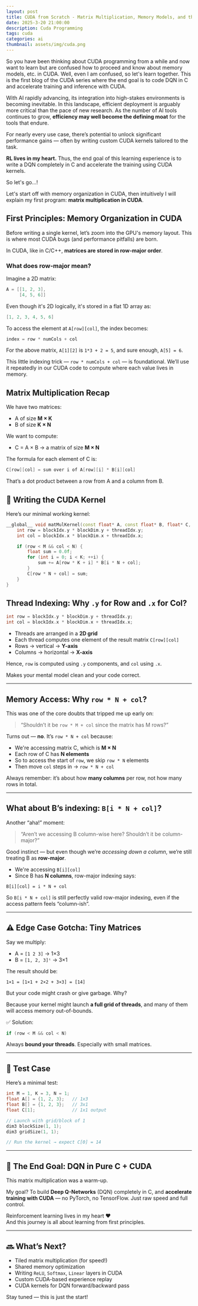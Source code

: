 ```yaml
---
layout: post
title: CUDA from Scratch - Matrix Multiplication, Memory Models, and the Road to RL Acceleration
date: 2025-3-20 21:00:00
description: Cuda Programming 
tags: cuda
categories: ai
thumbnail: assets/img/cuda.png
---
```

So you have been thinking about CUDA programming from a while and now want to learn but are confused how to proceed and know about memory models, etc. in CUDA. Well, even I am confused, so let's learn together. This is the first blog of the CUDA series where the end goal is to code DQN in C and accelerate training and inference with CUDA.

With AI rapidly advancing, its integration into high-stakes environments is becoming inevitable. In this landscape, efficient deployment is arguably more critical than the pace of new research. As the number of AI tools continues to grow, **efficiency may well become the defining moat** for the tools that endure. 

For nearly every use case, there’s potential to unlock significant performance gains — often by writing custom CUDA kernels tailored to the task.

**RL lives in my heart.** Thus, the end goal of this learning experience is to write a DQN completely in C and accelerate the training using CUDA kernels.

So let's go...!

Let's start off with memory organization in CUDA, then intuitively I will explain my first program: **matrix multiplication in CUDA**.

## First Principles: Memory Organization in CUDA

Before writing a single kernel, let’s zoom into the GPU's memory layout. This is where most CUDA bugs (and performance pitfalls) are born.

In CUDA, like in C/C++, **matrices are stored in row-major order**.

### What does row-major mean?

Imagine a 2D matrix:

```cpp
A = [[1, 2, 3],
     [4, 5, 6]]
```

Even though it's 2D logically, it's stored in a flat 1D array as:

```cpp
[1, 2, 3, 4, 5, 6]
```

To access the element at `A[row][col]`, the index becomes:

```cpp
index = row * numCols + col
```

For the above matrix, `A[1][2]` is `1*3 + 2 = 5`, and sure enough, `A[5] = 6`.

This little indexing trick — `row * numCols + col` — is foundational. We’ll use it repeatedly in our CUDA code to compute where each value lives in memory.

## Matrix Multiplication Recap

We have two matrices:

- A of size **M × K**
- B of size **K × N**

We want to compute:
- C = A × B → a matrix of size **M × N**

The formula for each element of C is:

```cpp
C[row][col] = sum over i of A[row][i] * B[i][col]
```

That’s a dot product between a row from A and a column from B.

## 🚀 Writing the CUDA Kernel

Here’s our minimal working kernel:

```cpp
__global__ void matMulKernel(const float* A, const float* B, float* C, int M, int K, int N) {
    int row = blockIdx.y * blockDim.y + threadIdx.y;
    int col = blockIdx.x * blockDim.x + threadIdx.x;

    if (row < M && col < N) {
        float sum = 0.0f;
        for (int i = 0; i < K; ++i) {
            sum += A[row * K + i] * B[i * N + col];
        }
        C[row * N + col] = sum;
    }
}
```

## Thread Indexing: Why `.y` for Row and `.x` for Col?

```cpp
int row = blockIdx.y * blockDim.y + threadIdx.y;
int col = blockIdx.x * blockDim.x + threadIdx.x;
```

- Threads are arranged in a **2D grid**
- Each thread computes one element of the result matrix `C[row][col]`
- Rows → vertical → **Y-axis**
- Columns → horizontal → **X-axis**

Hence, `row` is computed using `.y` components, and `col` using `.x`.

Makes your mental model clean and your code correct.

---

## Memory Access: Why `row * N + col`?

This was one of the core doubts that tripped me up early on:

> “Shouldn’t it be `row * M + col` since the matrix has M rows?”

Turns out — **no**. It’s `row * N + col` because:

- We're accessing matrix C, which is **M × N**
- Each row of C has **N elements**
- So to access the start of `row`, we skip `row * N` elements
- Then move `col` steps in → `row * N + col`

Always remember: it’s about how **many columns** per row, not how many rows in total.

---

## What about B’s indexing: `B[i * N + col]`?

Another “aha!” moment:

> “Aren’t we accessing B column-wise here? Shouldn’t it be column-major?”

Good instinct — but even though we’re *accessing down a column*, we’re still treating B as **row-major**.

- We're accessing `B[i][col]`
- Since B has **N columns**, row-major indexing says:

```
B[i][col] = i * N + col
```

So `B[i * N + col]` is still perfectly valid row-major indexing, even if the access pattern feels “column-ish”.

---

## ⚠️ Edge Case Gotcha: Tiny Matrices

Say we multiply:

- A = `[1 2 3]` → 1×3
- B = `[1, 2, 3]ᵗ` → 3×1

The result should be:

```
1×1 = [1×1 + 2×2 + 3×3] = [14]
```

But your code might crash or give garbage. Why?

Because your kernel might launch **a full grid of threads**, and many of them will access memory out-of-bounds.

✅ Solution:
```cpp
if (row < M && col < N)
```

Always **bound your threads**. Especially with small matrices.

---

## 🧪 Test Case

Here’s a minimal test:

```cpp
int M = 1, K = 3, N = 1;
float A[] = {1, 2, 3};   // 1x3
float B[] = {1, 2, 3};   // 3x1
float C[1];              // 1x1 output

// Launch with grid/block of 1
dim3 blockSize(1, 1);
dim3 gridSize(1, 1);

// Run the kernel → expect C[0] = 14
```

---

## 🎯 The End Goal: DQN in Pure C + CUDA

This matrix multiplication was a warm-up.

My goal? To build **Deep Q-Networks** (DQN) completely in C, and **accelerate training with CUDA** — no PyTorch, no TensorFlow. Just raw speed and full control.

Reinforcement learning lives in my heart ❤️  
And this journey is all about learning from first principles.

---

## 🔜 What’s Next?

- Tiled matrix multiplication (for speed!)
- Shared memory optimization
- Writing `ReLU`, `Softmax`, `Linear` layers in CUDA
- Custom CUDA-based experience replay
- CUDA kernels for DQN forward/backward pass

Stay tuned — this is just the start!  

